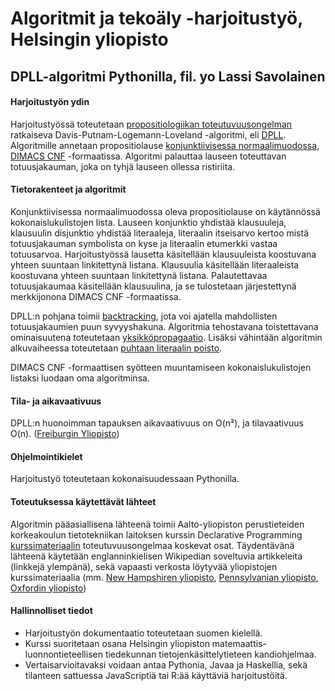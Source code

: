 # Algoritmit ja tekoäly -harjoitustyö, Helsingin yliopisto

## DPLL-algoritmi Pythonilla, fil. yo Lassi Savolainen

#### Harjoitustyön ydin

Harjoitustyössä toteutetaan [propositiologiikan toteutuvuusongelman](https://fi.wikipedia.org/wiki/Lauselogiikan_toteutuvuusongelma) ratkaiseva Davis-Putnam-Logemann-Loveland -algoritmi, eli [DPLL](https://en.wikipedia.org/wiki/DPLL_algorithm). Algoritmille annetaan propositiolause [konjunktiivisessa normaalimuodossa](https://fi.wikipedia.org/wiki/Konjunktiivinen_normaalimuoto), [DIMACS CNF](https://users.aalto.fi/~tjunttil/2021-DP-AUT/notes-sat/solving.html#the-dimacs-cnf-file-format) -formaatissa. Algoritmi palauttaa lauseen toteuttavan totuusjakauman, joka on tyhjä lauseen ollessa ristiriita.

#### Tietorakenteet ja algoritmit

Konjunktiivisessa normaalimuodossa oleva propositiolause on käytännössä kokonaislukulistojen lista. Lauseen konjunktio yhdistää klausuuleja, klausuulin disjunktio yhdistää literaaleja, literaalin itseisarvo kertoo mistä totuusjakauman symbolista on kyse ja literaalin etumerkki vastaa totuusarvoa. Harjoitustyössä lausetta käsitellään klausuuleista koostuvana yhteen suuntaan linkitettynä listana. Klausuulia käsitellään literaaleista koostuvana yhteen suuntaan linkitettynä listana. Palautettavaa totuusjakaumaa käsitellään klausuulina, ja se tulostetaan järjestettynä merkkijonona DIMACS CNF -formaatissa.

DPLL:n pohjana toimii [backtracking](https://en.wikipedia.org/wiki/Backtracking), jota voi ajatella mahdollisten totuusjakaumien puun syvyyshakuna. Algoritmia tehostavana toistettavana ominaisuutena toteutetaan [yksikköpropagaatio](https://en.wikipedia.org/wiki/Unit_propagation). Lisäksi vähintään algoritmin alkuvaiheessa toteutetaan [puhtaan literaalin poisto](https://users.aalto.fi/~tjunttil/2020-DP-AUT/notes-sat/preprocessing.html#pure-literal-elimination).

DIMACS CNF -formaattisen syötteen muuntamiseen kokonaislukulistojen listaksi luodaan oma algoritminsa.

#### Tila- ja aikavaativuus

DPLL:n huonoimman tapauksen aikavaativuus on O(n²), ja tilavaativuus O(n). ([Freiburgin Yliopisto](https://cca.informatik.uni-freiburg.de/sat/ss23/03))

#### Ohjelmointikielet

Harjoitustyö toteutetaan kokonaisuudessaan Pythonilla.

#### Toteutuksessa käytettävät lähteet

Algoritmin pääasiallisena lähteenä toimii Aalto-yliopiston perustieteiden korkeakoulun tietotekniikan laitoksen kurssin Declarative Programming [kurssimateriaalin](https://users.aalto.fi/~tjunttil/2020-DP-AUT/notes-sat/index.html) toteutuvuusongelmaa koskevat osat. Täydentävänä lähteenä käytetään englanninkielisen Wikipedian soveltuvia artikkeleita (linkkejä ylempänä), sekä vapaasti verkosta löytyvää yliopistojen kurssimateriaalia (mm. [New Hampshiren yliopisto](https://www.youtube.com/watch?v=ENHKXZg-a4c), [Pennsylvanian yliopisto](https://www.cis.upenn.edu/~cis1890/files/Lecture3.pdf), [Oxfordin yliopisto](https://www.cs.ox.ac.uk/people/james.worrell/lecture06.pdf))

#### Hallinnolliset tiedot

- Harjoitustyön dokumentaatio toteutetaan suomen kielellä.
- Kurssi suoritetaan osana Helsingin yliopiston matemaattis-luonnontieteellisen tiedekunnan tietojenkäsittelytieteen kandiohjelmaa.
- Vertaisarvioitavaksi voidaan antaa Pythonia, Javaa ja Haskellia, sekä tilanteen sattuessa JavaScriptiä tai R:ää käyttäviä harjoitustöitä.